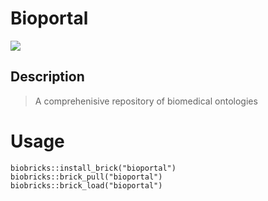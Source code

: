 # Bioportal
<a href="https://github.com/biobricks-ai/bioportal/actions"><img src="https://github.com/biobricks-ai/bioportal/actions/workflows/bricktools-check.yaml/badge.svg?branch=master"/></a>

## Description
> A comprehenisive repository of biomedical ontologies

# Usage
```{R}
biobricks::install_brick("bioportal")
biobricks::brick_pull("bioportal")
biobricks::brick_load("bioportal")
```

